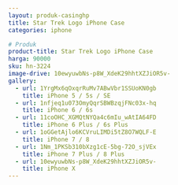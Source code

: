 ```yaml
---
layout: produk-casinghp
title: Star Trek Logo iPhone Case
categories: iphone

# Produk
product-title: Star Trek Logo iPhone Case
harga: 90000
sku: hn-3224
image-drive: 10ewyuwbNs-p8W_XdeK29hhtXZJiOR5v-
gallery:
  - url: 1YrgMx6qOxqrRuMv7ABwVbr1SSUoKN0gb
    title: iPhone 5 / 5s / SE
  - url: 1nfjeq1u073OmyQqrSBWBzqjFNc03x-hq
    title: iPhone 6 / 6s
  - url: 11coOHC_XGMQtNYQa4c6mIu_wAtIA64FD
    title: iPhone 6 Plus / 6s Plus
  - url: 1oGGetAjlo6KCVruLIMDi5tZ8O7WQLF-E
    title: iPhone 7 / 8
  - url: 1Nm_1PKSb310bXzg1cE-5bg-72O_sjVEx
    title: iPhone 7 Plus / 8 Plus
  - url: 10ewyuwbNs-p8W_XdeK29hhtXZJiOR5v-
    title: iPhone X
---
```

